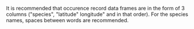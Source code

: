 It is recommended that occurence record data frames are in the form of 3 columns ("species", "latitude" longitude" and in that order). For the species names, spaces between words are recommended. 
